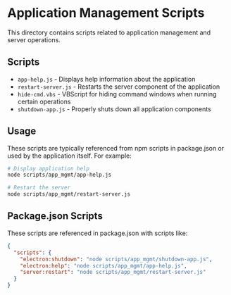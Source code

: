 # Application Management Scripts

This directory contains scripts related to application management and server operations.

## Scripts

- `app-help.js` - Displays help information about the application
- `restart-server.js` - Restarts the server component of the application
- `hide-cmd.vbs` - VBScript for hiding command windows when running certain operations
- `shutdown-app.js` - Properly shuts down all application components

## Usage

These scripts are typically referenced from npm scripts in package.json or used by the application itself. For example:

```bash
# Display application help
node scripts/app_mgmt/app-help.js

# Restart the server
node scripts/app_mgmt/restart-server.js
```

## Package.json Scripts

These scripts are referenced in package.json with scripts like:

```json
{
  "scripts": {
    "electron:shutdown": "node scripts/app_mgmt/shutdown-app.js",
    "electron:help": "node scripts/app_mgmt/app-help.js",
    "server:restart": "node scripts/app_mgmt/restart-server.js"
  }
}
``` 
